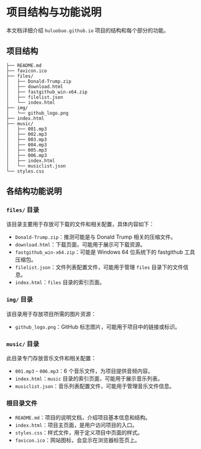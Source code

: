# 项目结构与功能说明

本文档详细介绍 `huluobuo.github.io` 项目的结构和每个部分的功能。

## 项目结构
```
├── README.md
├── favicon.ico
├── files/
│   ├── Donald-Trump.zip
│   ├── download.html
│   ├── fastgithub_win-x64.zip
│   ├── filelist.json
│   └── index.html
├── img/
│   └── github_logo.png
├── index.html
├── music/
│   ├── 001.mp3
│   ├── 002.mp3
│   ├── 003.mp3
│   ├── 004.mp3
│   ├── 005.mp3
│   ├── 006.mp3
│   ├── index.html
│   └── musiclist.json
└── styles.css
```

## 各结构功能说明
### `files/` 目录
该目录主要用于存放可下载的文件和相关配置，具体内容如下：
- `Donald-Trump.zip`：推测可能是与 Donald Trump 相关的压缩文件。
- `download.html`：下载页面，可能用于展示可下载资源。
- `fastgithub_win-x64.zip`：可能是 Windows 64 位系统下的 fastgithub 工具压缩包。
- `filelist.json`：文件列表配置文件，可能用于管理 `files` 目录下的文件信息。
- `index.html`：`files` 目录的索引页面。

### `img/` 目录
该目录用于存放项目所需的图片资源：
- `github_logo.png`：GitHub 标志图片，可能用于项目中的链接或标识。

### `music/` 目录
此目录专门存放音乐文件和相关配置：
- `001.mp3` - `006.mp3`：6 个音乐文件，为项目提供音频内容。
- `index.html`：`music` 目录的索引页面，可能用于展示音乐列表。
- `musiclist.json`：音乐列表配置文件，可能用于管理音乐文件信息。

### 根目录文件
- `README.md`：项目的说明文档，介绍项目基本信息和结构。
- `index.html`：项目主页面，是用户访问项目的入口。
- `styles.css`：样式文件，用于定义项目中页面的样式。
- `favicon.ico`：网站图标，会显示在浏览器标签页上。